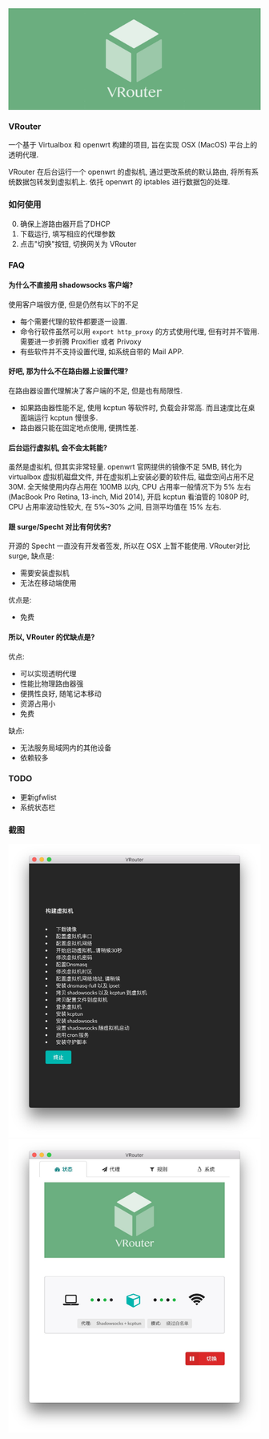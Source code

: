 <div style="text-align:center;background-color:#6bae7f">
<img src="./img/vrouter.png" alt="vrouter" height="200px" style="padding:0">
</div>

### VRouter

一个基于 Virtualbox 和 openwrt 构建的项目, 旨在实现 OSX (MacOS) 平台上的透明代理.

VRouter 在后台运行一个 openwrt 的虚拟机, 通过更改系统的默认路由, 将所有系统数据包转发到虚拟机上. 依托 openwrt 的 iptables 进行数据包的处理.

### 如何使用

0. 确保上游路由器开启了DHCP
1. 下载运行, 填写相应的代理参数
2. 点击"切换"按钮, 切换网关为 VRouter

### FAQ

#### 为什么不直接用 shadowsocks 客户端?

使用客户端很方便, 但是仍然有以下的不足

- 每个需要代理的软件都要逐一设置.
- 命令行软件虽然可以用 `export http_proxy` 的方式使用代理, 但有时并不管用. 需要进一步折腾 Proxifier 或者 Privoxy
- 有些软件并不支持设置代理, 如系统自带的 Mail APP.

#### 好吧, 那为什么不在路由器上设置代理?

在路由器设置代理解决了客户端的不足, 但是也有局限性.

- 如果路由器性能不足, 使用 kcptun 等软件时, 负载会非常高. 而且速度比在桌面端运行 kcptun 慢很多.
- 路由器只能在固定地点使用, 便携性差.

#### 后台运行虚拟机, 会不会太耗能?

虽然是虚拟机, 但其实非常轻量. openwrt 官网提供的镜像不足 5MB, 转化为 virtualbox 虚拟机磁盘文件, 并在虚拟机上安装必要的软件后, 磁盘空间占用不足 30M. 全天候使用内存占用在 100MB 以内, CPU 占用率一般情况下为 5% 左右 (MacBook Pro Retina, 13-inch, Mid 2014), 开启 kcptun 看油管的 1080P 时, CPU 占用率波动性较大, 在 5%~30% 之间, 目测平均值在 15% 左右.

#### 跟 surge/Specht 对比有何优劣?

开源的 Specht 一直没有开发者签发, 所以在 OSX 上暂不能使用. VRouter对比 surge, 缺点是:

- 需要安装虚拟机
- 无法在移动端使用

优点是:

- 免费

#### 所以, VRouter 的优缺点是?

优点:

- 可以实现透明代理
- 性能比物理路由器强
- 便携性良好, 随笔记本移动
- 资源占用小
- 免费

缺点:

- 无法服务局域网内的其他设备
- 依赖较多

### TODO

- 更新gfwlist
- 系统状态栏

### 截图

![screen](./img/screenshot.jpg)
![screen2](./img/screenshot2.jpg)

